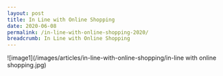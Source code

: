 ```yaml
---
layout: post
title: In Line with Online Shopping
date: 2020-06-08
permalink: /in-line-with-online-shopping-2020/
breadcrumb: In Line with Online Shopping
---
```


![image1](/images/articles/in-line-with-online-shopping/in-line with online shopping.jpg)

